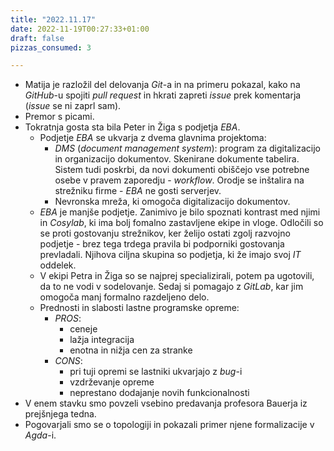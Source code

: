 ```yaml
---
title: "2022.11.17"
date: 2022-11-19T00:27:33+01:00
draft: false
pizzas_consumed: 3

---
```


- Matija je razložil del delovanja *Git*-a in na primeru pokazal, kako na *GitHub*-u spojiti *pull request* in hkrati zapreti *issue* prek komentarja (*issue* se ni zaprl sam).
- Premor s picami.
- Tokratnja gosta sta bila Peter in Žiga s podjetja *EBA*.
    - Podjetje *EBA* se ukvarja z dvema glavnima projektoma:
        - *DMS* (*document management system*): program za digitalizacijo in organizacijo dokumentov. Skenirane dokumente tabelira. Sistem tudi poskrbi, da novi dokumenti obiščejo vse potrebne osebe v pravem zaporedju - *workflow*. Orodje se inštalira na strežniku firme - *EBA* ne gosti serverjev.
        - Nevronska mreža, ki omogoča digitalizacijo dokumentov.
    - *EBA* je manjše podjetje. Zanimivo je bilo spoznati kontrast med njimi in *Cosylab*, ki ima bolj fomalno zastavljene ekipe in vloge. Odločili so se proti gostovanju strežnikov, ker želijo ostati zgolj razvojno podjetje - brez tega trdega pravila bi podporniki gostovanja prevladali. Njihova ciljna skupina so podjetja, ki že imajo svoj *IT* oddelek.
    - V ekipi Petra in Žiga so se najprej specializirali, potem pa ugotovili, da to ne vodi v sodelovanje. Sedaj si pomagajo z *GitLab*, kar jim omogoča manj formalno razdeljeno delo.
    - Prednosti in slabosti lastne programske opreme:
        - *PROS*:
            - ceneje
            - lažja integracija
            - enotna in nižja cen za stranke
        - *CONS*:
            - pri tuji opremi se lastniki ukvarjajo z *bug*-i
            - vzdrževanje opreme
            - neprestano dodajanje novih funkcionalnosti
- V enem stavku smo povzeli vsebino predavanja profesora Bauerja iz prejšnjega tedna.
- Pogovarjali smo se o topologiji in pokazali primer njene formalizacije v *Agda*-i.
